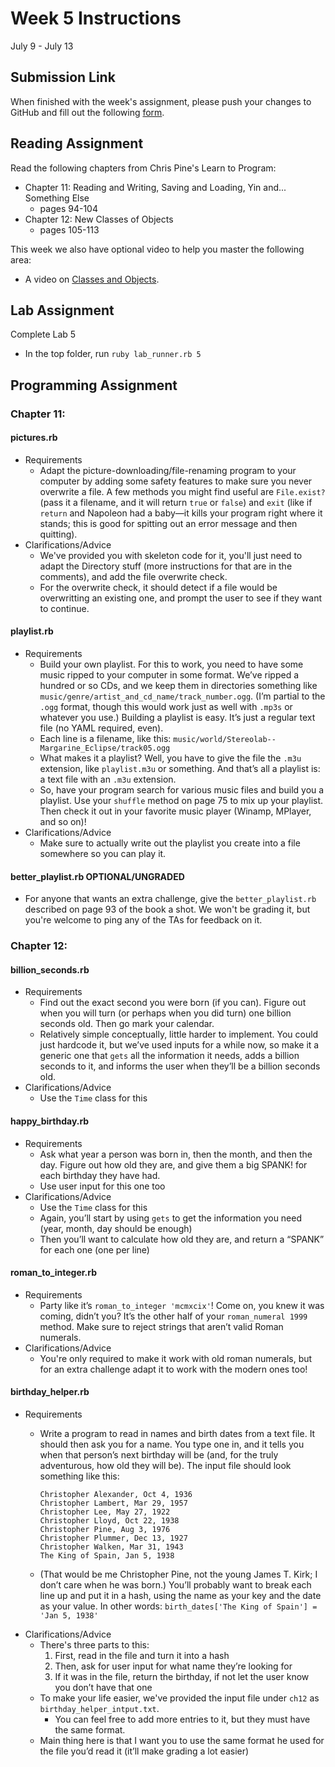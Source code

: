  # Week 5 Instructions

July 9 - July 13

## Submission Link

When finished with the week's assignment, please push your changes to GitHub and fill out the following <a href="https://goo.gl/forms/9IaC6tRvhrqhMyII3">form</a>.

## Reading Assignment

Read the following chapters from Chris Pine's Learn to Program:

- Chapter 11: Reading and Writing,Saving and Loading,Yin and... Something Else
  - pages 94-104
- Chapter 12: New Classes of Objects
  - pages 105-113

This week we also have optional video to help you master the following area:

- A video on <a href="https://youtu.be/hTiryOe0Rgo">Classes and Objects</a>.

## Lab Assignment

Complete Lab 5

- In the top folder, run `ruby lab_runner.rb 5`

## Programming Assignment

### Chapter 11:

#### pictures.rb

- Requirements
  - Adapt the picture-downloading/file-renaming program to your computer by adding some safety features to make sure you never overwrite a file. A few methods you might find useful are `File.exist?` (pass it a filename, and it will return `true` or `false`) and `exit` (like if `return` and Napoleon had a baby—it kills your program right where it stands; this is good for spitting out an error message and then quitting).
- Clarifications/Advice
  - We've provided you with skeleton code for it, you'll just need to adapt the Directory stuff (more instructions for that are in the comments), and add the file overwrite check.
  - For the overwrite check, it should detect if a file would be overwritting an existing one, and prompt the user to see if they want to continue.

#### playlist.rb

- Requirements
  - Build your own playlist. For this to work, you need to have some music ripped to your computer in some format. We’ve ripped a hundred or so CDs, and we keep them in directories something like `music/genre/artist_and_cd_name/track_number.ogg`. (I’m partial to the `.ogg` format, though this would work just as well with `.mp3s` or whatever you use.) Building a playlist is easy. It’s just a regular text file (no YAML required, even).
  - Each line is a filename, like this: `music/world/Stereolab--Margarine_Eclipse/track05.ogg`
  - What makes it a playlist? Well, you have to give the file the `.m3u` extension, like `playlist.m3u` or something. And that’s all a playlist is: a text file with an `.m3u` extension.
  - So, have your program search for various music files and build you a playlist. Use your `shuffle` method on page 75 to mix up your playlist. Then check it out in your favorite music player (Winamp, MPlayer, and so on)!
- Clarifications/Advice
  - Make sure to actually write out the playlist you create into a file somewhere so you can play it.

#### better_playlist.rb **OPTIONAL/UNGRADED**

- For anyone that wants an extra challenge, give the `better_playlist.rb` described on page 93 of the book a shot. We won't be grading it, but you're welcome to ping any of the TAs for feedback on it.

### Chapter 12:

#### billion_seconds.rb

- Requirements
  - Find out the exact second you were born (if you can). Figure out when you will turn (or perhaps when you did turn) one billion seconds old. Then go mark your calendar.
  - Relatively simple conceptually, little harder to implement. You could just hardcode it, but we’ve used inputs for a while now, so make it a generic one that `gets` all the information it needs, adds a billion seconds to it, and informs the user when they’ll be a billion seconds old.
- Clarifications/Advice
  - Use the `Time` class for this

#### happy_birthday.rb

- Requirements
  - Ask what year a person was born in, then the month, and then the day. Figure out how old they are, and give them a big SPANK! for each birthday they have had.
  - Use user input for this one too
- Clarifications/Advice
  - Use the `Time` class for this
  - Again, you’ll start by using `gets` to get the information you need (year, month, day should be enough)
  - Then you’ll want to calculate how old they are, and return a “SPANK” for each one (one per line)

#### roman_to_integer.rb

- Requirements
  - Party like it’s `roman_to_integer 'mcmxcix'`! Come on, you knew it was coming, didn’t you? It’s the other half of your `roman_numeral 1999` method. Make sure to reject strings that aren’t valid Roman numerals.
- Clarifications/Advice
  - You're only required to make it work with old roman numerals, but for an extra challenge adapt it to work with the modern ones too!

#### birthday_helper.rb

- Requirements
  - Write a program to read in names and birth dates from a text file. It should then ask you for a name. You type one in, and it tells you when that person’s next birthday will be (and, for the truly adventurous, how old they will be). The input file should look something like this:

    ~~~
    Christopher Alexander, Oct 4, 1936
    Christopher Lambert, Mar 29, 1957
    Christopher Lee, May 27, 1922
    Christopher Lloyd, Oct 22, 1938
    Christopher Pine, Aug 3, 1976
    Christopher Plummer, Dec 13, 1927
    Christopher Walken, Mar 31, 1943
    The King of Spain, Jan 5, 1938
    ~~~

  - (That would be me Christopher Pine, not the young James T. Kirk; I don’t care when he was born.) You’ll probably want to break each line up and put it in a hash, using the name as your key and the date as your value. In other words: `birth_dates['The King of Spain'] = 'Jan 5, 1938'`
- Clarifications/Advice
  - There's three parts to this:
    1. First, read in the file and turn it into a hash
    2. Then, ask for user input for what name they’re looking for
    3. If it was in the file, return the birthday, if not let the user know you don’t have that one
  - To make your life easier, we've provided the input file under `ch12` as `birthday_helper_intput.txt`.
    - You can feel free to add more entries to it, but they must have the same format.
  - Main thing here is that I want you to use the same format he used for the file you’d read it (it’ll make grading a lot easier)
